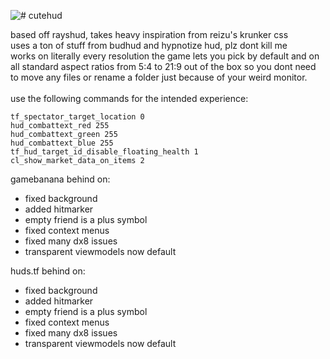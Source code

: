 ![# cutehud](https://raw.githubusercontent.com/quickkennedy/cutehud/main/logo.png)

 
based off rayshud, takes heavy inspiration from reizu's krunker css <br>
uses a ton of stuff from budhud and hypnotize hud, plz dont kill me <br>
works on literally every resolution the game lets you pick by default and on all standard aspect ratios from 5:4 to 21:9 out of the box so you dont need to move any files or rename a folder just because of your weird monitor.<br><br>
use the following commands for the intended experience:<br>
```
tf_spectator_target_location 0
hud_combattext_red 255
hud_combattext_green 255
hud_combattext_blue 255
tf_hud_target_id_disable_floating_health 1 
cl_show_market_data_on_items 2
```

gamebanana behind on:
- fixed background
- added hitmarker
- empty friend is a plus symbol
- fixed context menus
- fixed many dx8 issues
- transparent viewmodels now default

huds.tf behind on:
- fixed background
- added hitmarker
- empty friend is a plus symbol
- fixed context menus
- fixed many dx8 issues
- transparent viewmodels now default